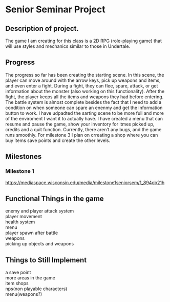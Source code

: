 # Senior Seminar Project
## Description of project.
The game I am creating for this class is a 2D RPG (role-playing game) that will use styles and mechanics similar to those in Undertale.
## Progress
The progress so far has been creating the starting scene. In this scene, the player can move around with the arrow keys, pick up weapons and items, and even enter a fight. During a fight, they can flee, spare, attack, or get information about the monster (also working on this functionality). After the fight, the player keeps all the items and weapons they had before entering. The battle system is almost complete besides the fact that I need to add a condition on when someone can spare an enenmy and get the information button to work.  I have udpadted the sarting scene to be more full and more of the enviroment I want it to actually have. I have created a menu that can resume and pause the game, show your inventory for itmes picked up, credits and a quit function. Currently, there aren’t any bugs, and the game runs smoothly. For milestone 3 I plan on crreating a shop where you can buy items save points and create the other levels.
## Milestones
### Milestone 1
https://mediaspace.wisconsin.edu/media/milestone1seniorsem/1_894ob21h
## Functional Things in the game 
enemy and player attack system  
player movement  
health system  
menu  
player spawn after battle  
weapons  
picking up objects and weapons

## Things to Still Implement 
a save point  
more areas in the game     
item shops  
nps(non playable characters)  
menu(weapons?)
